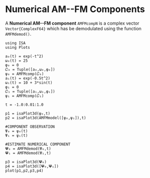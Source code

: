 # Numerical AM--FM Components

A **Numerical AM--FM component** `AMFMcompN` is a complex vector `Vector{ComplexF64}` which has be demodulated using the function `AMFMdemod()`.

```
using ISA
using Plots

a₀(t) = exp(-t^2)
ω₀(t) = 25
φ₀ = 0
𝐶₀ = Tuple([a₀,ω₀,φ₀])
ψ₀ = AMFMcomp(𝐶₀)
a₁(t) = exp(-0.5t^2)
ω₁(t) = 10 + 3*sin(t)
φ₁ = 0
𝐶₁ = Tuple([a₁,ω₁,φ₁])
ψ₁ = AMFMcomp(𝐶₁)

t = -1.0:0.01:1.0

p1 = isaPlot3d(ψ₀,t)
p2 = isaPlot3d(AMFMmodel([ψ₀,ψ₁]),t)

#COMPONENT OBSERVATION
Ψ₀ = ψ₀(t)
Ψ₁ = ψ₁(t)

#ESTIMATE NUMERICAL COMPONENT
𝚿₀ = AMFMdemod(Ψ₀,t)
𝚿₁ = AMFMdemod(Ψ₁,t)

p3 = isaPlot3d(𝚿₀)
p4 = isaPlot3d([𝚿₀,𝚿₁])
plot(p1,p2,p3,p4)
```
